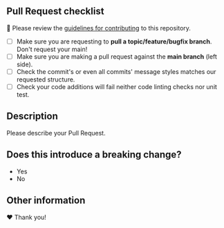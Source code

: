 ## Pull Request checklist

🚨 Please review the [guidelines for contributing](../blob/main/CONTRIBUTING.md) to this repository.

- [ ] Make sure you are requesting to **pull a topic/feature/bugfix branch**. Don't request your main!
- [ ] Make sure you are making a pull request against the **main branch** (left side).
- [ ] Check the commit's or even all commits' message styles matches our requested structure.
- [ ] Check your code additions will fail neither code linting checks nor unit test.

## Description

Please describe your Pull Request.

## Does this introduce a breaking change?

- Yes
- No

<!-- If this introduces a breaking change, please describe the impact and migration path for existing applications below. -->

## Other information

<!-- Any other information that is important to this PR such as screenshots of how the component looks before and after the change. -->

❤️ Thank you!
